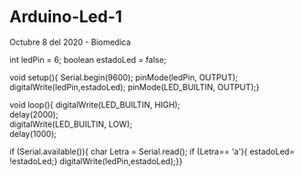 # Arduino-Led-1
Octubre 8 del 2020 - Biomedica


int ledPin = 6;
boolean estadoLed = false;

void setup(){
Serial.begin(9600);
pinMode(ledPin, OUTPUT);
digitalWrite(ledPin,estadoLed);
pinMode(LED_BUILTIN, OUTPUT);}

void loop(){
digitalWrite(LED_BUILTIN, HIGH);  
delay(2000);                       
digitalWrite(LED_BUILTIN, LOW);    
delay(1000);                       

if (Serial.available()){
char Letra = Serial.read();
if (Letra== 'a'){
estadoLed= !estadoLed;}
digitalWrite(ledPin,estadoLed);}}
